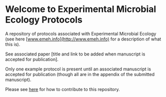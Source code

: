 # Welcome to Experimental Microbial Ecology Protocols

A repository of protocols associated with Experimental Microbial Ecology (see here [www.emeh.info](http://www.emeh.info) for a description of what this is).

See associated paper [title and link to be added when manuscript is accepted for publication].

Only one example protocol is present until an associated manuscript is accepted for publication (though all are in the appendix of the submitted manuscript).

Please see [here](contributing.md) for how to contribute to this repository.

